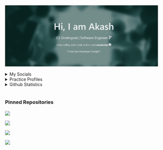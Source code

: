 <!--
 Hello, wassupp!
-->

<!-- Banner -->
![Profile Banner](github_header2022.gif)

<!-- Links -->
<details>
<summary>My Socials</summary>

* **[LinkedIn](https://www.linkedin.com/in/akashchouhan16/)**
* **[Mail](mailto:akash.c1500@gmail.com?subject=Hey%20Akash,%20from%20Github)**
* **[Twitter](https://twitter.com/Akash_Chouhan_)**
</details>

<details>
<summary>Practice Profiles</summary>

* **[LeetCode](https://leetcode.com/akashchouhan/ "@akashchouhan")**
* **[GeeksforGeeks](https://auth.geeksforgeeks.org/user/akashchouhan16/practice "@akashchouhan16")**
* **[Interviewbit](https://www.interviewbit.com/profile/akash-chouhan_810 "@akash-chouhan_810")**
</details>


<!-- Github Readme stats card -->
<details>
<summary>Github Statistics</summary>
<code> 
<div align="center"> 

![akashchouhan16's GitHub stats](https://github-readme-stats.vercel.app/api?username=akashchouhan16&show_icons=true&hide=["issues"]&theme=dark&hide_border=true&border_radius=10)
<div>
</code>
</details>

</br>

<!-- Pinned / Featured Repositories -->
### **Pinned Repositories**
<a href="https://github.com/akashchouhan16/Go-CLI-Sockets"><img align="center" src="https://github-readme-stats.vercel.app/api/pin/?username=blumea&theme=dark&hide_border=true&border_radius=10&repo=Blumea"/>

<a href="https://github.com/H2H-DASP/DataAudit-SnapShotPlugin"><img align="center" src="https://github-readme-stats.vercel.app/api/pin/?username=H2H-DASP&theme=dark&hide_border=true&border_radius=10&repo=DataAudit-SnapShotPlugin"/>

<a href="https://github.com/Hack-Repository/POTD-GoogleChromeExtension"><img align="center" src="https://github-readme-stats.vercel.app/api/pin/?username=Hack-Repository&theme=dark&hide_border=true&border_radiu=10&repo=POTD-GoogleChromeExtension"/>
</a>

<a href="https://github.com/Hack-Repository/POTD-Node.js-microservice"><img align="center" src="https://github-readme-stats.vercel.app/api/pin/?username=Hack-Repository&theme=dark&hide_border=true&border_radiu=10&repo=POTD-Node.js-microservice"/>
</a>


